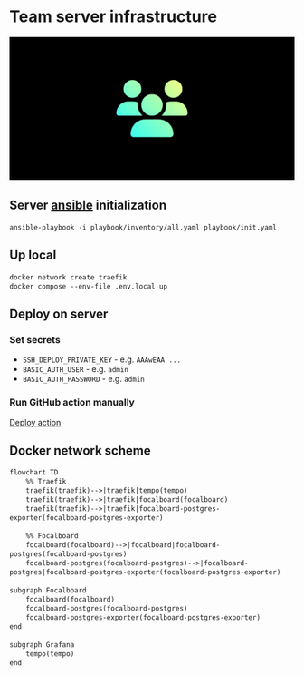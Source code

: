 # Team server infrastructure

![cover](docs/cover.png)

## Server [ansible](https://www.ansible.com) initialization

```shell
ansible-playbook -i playbook/inventory/all.yaml playbook/init.yaml
```

## Up local

```shell
docker network create traefik
docker compose --env-file .env.local up
```

## Deploy on server

### Set secrets

* `SSH_DEPLOY_PRIVATE_KEY` - e.g. `AAAwEAA ...`
* `BASIC_AUTH_USER` - e.g. `admin`
* `BASIC_AUTH_PASSWORD` - e.g. `admin`

### Run GitHub action manually

[Deploy action](https://github.com/treeton-org/team/actions/workflows/deploy.yaml)

## Docker network scheme

```mermaid
flowchart TD
    %% Traefik
    traefik(traefik)-->|traefik|tempo(tempo)
    traefik(traefik)-->|traefik|focalboard(focalboard)
    traefik(traefik)-->|traefik|focalboard-postgres-exporter(focalboard-postgres-exporter)
    
    %% Focalboard
    focalboard(focalboard)-->|focalboard|focalboard-postgres(focalboard-postgres)
    focalboard-postgres(focalboard-postgres)-->|focalboard-postgres|focalboard-postgres-exporter(focalboard-postgres-exporter)

subgraph Focalboard
    focalboard(focalboard)
    focalboard-postgres(focalboard-postgres)
    focalboard-postgres-exporter(focalboard-postgres-exporter)
end

subgraph Grafana
    tempo(tempo)
end
```